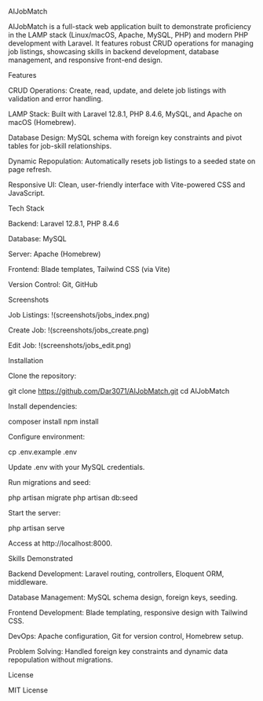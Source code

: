 AIJobMatch

AIJobMatch is a full-stack web application built to demonstrate proficiency in the LAMP stack (Linux/macOS, Apache, MySQL, PHP) and modern PHP development with Laravel. It features robust CRUD operations for managing job listings, showcasing skills in backend development, database management, and responsive front-end design.

Features





CRUD Operations: Create, read, update, and delete job listings with validation and error handling.



LAMP Stack: Built with Laravel 12.8.1, PHP 8.4.6, MySQL, and Apache on macOS (Homebrew).



Database Design: MySQL schema with foreign key constraints and pivot tables for job-skill relationships.



Dynamic Repopulation: Automatically resets job listings to a seeded state on page refresh.



Responsive UI: Clean, user-friendly interface with Vite-powered CSS and JavaScript.

Tech Stack





Backend: Laravel 12.8.1, PHP 8.4.6



Database: MySQL



Server: Apache (Homebrew)



Frontend: Blade templates, Tailwind CSS (via Vite)



Version Control: Git, GitHub

Screenshots





Job Listings: !(screenshots/jobs_index.png)



Create Job: !(screenshots/jobs_create.png)



Edit Job: !(screenshots/jobs_edit.png)

Installation





Clone the repository:

git clone https://github.com/Dar3071/AIJobMatch.git
cd AIJobMatch



Install dependencies:

composer install
npm install



Configure environment:

cp .env.example .env





Update .env with your MySQL credentials.



Run migrations and seed:

php artisan migrate
php artisan db:seed



Start the server:

php artisan serve



Access at http://localhost:8000.

Skills Demonstrated





Backend Development: Laravel routing, controllers, Eloquent ORM, middleware.



Database Management: MySQL schema design, foreign keys, seeding.



Frontend Development: Blade templating, responsive design with Tailwind CSS.



DevOps: Apache configuration, Git for version control, Homebrew setup.



Problem Solving: Handled foreign key constraints and dynamic data repopulation without migrations.

License

MIT License